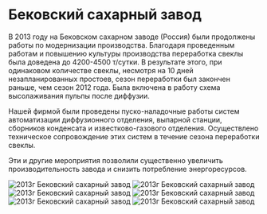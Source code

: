 # Бековский сахарный завод


В 2013 году на Бековском сахарном заводе (Россия) были продолжены работы по модернизации производства. Благодаря проведенным работам и повышению культуры производства переработка свеклы была доведена до 4200-4500 т/сутки. В результате этого, при одинаковом количестве свеклы, несмотря на 10 дней незапланированных простоев, сезон переработки был закончен раньше, чем сезон 2012 года. Была включена в работу схема высолаживания пульпы после диффузии.

Нашей фирмой были проведены пуско-наладочные работы систем автоматизации диффузионного отделения, выпарной станции, сборников конденсата и известково-газового отделения. Осуществлено техническое сопровождение этих систем в течение сезона переработки свеклы.

Эти и другие мероприятия позволили существенно увеличить производительность завода и снизить потребление энергоресурсов.


![2013г Бековский сахарный завод](/img/works/2013/bekov1.jpg)
![2013г Бековский сахарный завод](/img/works/2013/bekov2.jpg)
![2013г Бековский сахарный завод](/img/works/2013/bekov3.jpg)
![2013г Бековский сахарный завод](/img/works/2013/bekov4.jpg)
![2013г Бековский сахарный завод](/img/works/2013/bekov5.jpg)
![2013г Бековский сахарный завод](/img/works/2013/bekov6.jpg)